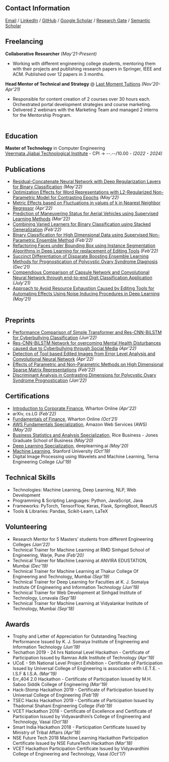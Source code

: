 ## Contact Information

[Email](mailto:raunakjoshi.m@gmail.com) / [LinkedIn](https://www.linkedin.com/in/raunak-joshi-274a75133) / [GitHub](https://github.com/kanuarj/) / [Google Scholar](https://scholar.google.com/citations?user=myq2CuAAAAAJ&hl=en) / [Research Gate](https://www.researchgate.net/profile/Raunak-Joshi-2) / [Semantic Scholar](https://www.semanticscholar.org/author/Raunak-Joshi/97771467)

## Freelancing

**Collaborative Researcher** _(May’21-Present)_ <br>
- Working with different engineering college students, mentoring them with their projects and publishing research papers in Springer, IEEE and ACM. Published over 12 papers in 3 months.

**Head Mentor of Technical and Strategy** @ [Last Moment Tuitions](https://lastmomenttuitions.com/) _(Nov’20-Apr’21)_ <br>
-  Responsible for content creation of 2 courses over 30 hours each. Orchestrated portal development strategies and course marketing.
-  Delivered 2 webinars with the Marketing Team and managed 2 interns for the Mentorship Program.
<br><br>
    
## Education

**Master of Technology** in Computer Engineering<br>
[Veermata Jijabai Technological Institute](https://vjti.ac.in/) - CPI -> --.--/10.00 - _(2022 - 2024)_

## Publications

- [Residual-Concatenate Neural Network with Deep Regularization Layers for Binary Classification](https://doi.org/10.1109/ICICCS53718.2022.9788437) _(May’22)_
- [Optimization Effects for Word Representations with L2-Regularized Non-Parametric Model for Contrasting Epochs](https://doi.org/10.1109/INCET54531.2022.9824562) _(May'22)_
- [Metric Effects based on Fluctuations in values of k in Nearest Neighbor Regressor]() _(Apr’22)_
- [Prediction of Maneuvering Status for Aerial Vehicles using Supervised Learning Methods](https://arxiv.org/abs/2206.10303) _(Mar’22)_
- [Combining Varied Learners for Binary Classification using Stacked Generalization](https://arxiv.org/abs/2202.08910) _(Feb’22)_
- [Binary Classification for High Dimensional Data using Supervised Non-Parametric Ensemble Method](https://arxiv.org/abs/2202.07779) _(Feb’22)_
- [Refactoring Faces under Bounding Box using Instance Segmentation Algorithms in Deep Learning for replacement of Editing Tools](https://doi.org/10.1007/978-981-16-4863-2_20) _(Feb’22)_
- [Succinct Differentiation of Disparate Boosting Ensemble Learning Methods for Prognostication of Polycystic Ovary Syndrome Diagnosis](https://doi.org/10.1109/ICAC353642.2021.9697163) _(Dec’21)_
- [Compendious Comparison of Capsule Network and Convolutional Neural Network through end-to-end Digit Classification Application](https://www.ijiccn.com/images/files/vol-2-issue2/paper2button.pdf) _(July’21)_
- [Approach to Avoid Resource Exhaustion Caused by Editing Tools for Automating Effects Using Noise Inducing Procedures in Deep Learning](https://www.ijiccn.com/approach-to-avoid-resource-exhaustion-caused-by-editing-tools-for-automating-effects-using-noise-inducing-procedures-in-deep-learning) _(May’21)_
<br><br>

## Preprints
- [Performance Comparison of Simple Transformer and Res-CNN-BiLSTM for Cyberbullying Classification](https://arxiv.org/abs/2206.02206) _(Jun’22)_
- [Res-CNN-BiLSTM Network for overcoming Mental Health Disturbances caused due to Cyberbullying through Social Media](https://arxiv.org/abs/2204.09738) _(Apr’22)_
- [Detection of Tool based Edited Images from Error Level Analysis and Convolutional Neural Network](https://arxiv.org/abs/2204.09075) _(Apr’22)_
- [Effects of Parametric and Non-Parametric Methods on High Dimensional Sparse Matrix Representations](https://arxiv.org/abs/2202.02894) _(Feb’22)_
- [Discriminant Analysis in Contrasting Dimensions for Polycystic Ovary Syndrome Prognostication](https://arxiv.org/abs/2201.03029) _(Jan’22)_

## Certifications

- [Introduction to Corporate Finance](https://www.coursera.org/account/accomplishments/certificate/MVP58F7Z5UVC), Wharton Online _(Apr’22)_
- arXiv, cs.LG _(Feb’22)_
- [Fundamentals of Finance](https://www.coursera.org/account/accomplishments/certificate/SJBPQNCMZTQQ), Wharton Online _(Oct’21)_
- [AWS Fundamentals Specialization](https://www.coursera.org/account/accomplishments/specialization/certificate/A4HZY89LBPGY), Amazon Web Services (AWS) _(May’20)_
- [Business Statistics and Analysis Specialization](https://www.coursera.org/account/accomplishments/specialization/certificate/2U5WXPEVUASV), Rice Business - Jones Graduate School of Business _(May’20)_
- [Deep Learning Specialization](https://www.coursera.org/account/accomplishments/specialization/certificate/EE8H2YUJU7Y9), deeplearning.ai _(May’20)_
- [Machine Learning](https://www.coursera.org/account/accomplishments/certificate/5MUESEXXMRW7), Stanford University _(Oct’19)_
- Digital Image Processing using Wavelets and Machine Learning, Terna Engineering College _(Jul’19)_

## Technical Skills
- Technologies: Machine Learning, Deep Learning, NLP, Web Development
- Programming & Scripting Languages: Python, JavaScript, Java
- Frameworks: PyTorch, TensorFlow, Keras, Flask, SpringBoot, ReactJS
- Tools & Libraries: Pandas, Scikit-Learn, LaTeX

## Volunteering
- Research Mentor for 5 Masters’ students from different Engineering Colleges _(Jan’22)_
- Technical Trainer for Machine Learning at RMD Sinhgad School of Engineering, Warje, Pune _(Feb’20)_
- Technical Trainer for Machine Learning at ANVIRA EDUSTATION, Mumbai _(Dec’19)_
- Technical Trainer for Machine Learning at Thakur College Of Engineering and Technology, Mumbai _(Sep’19)_
- Technical Trainer for Deep Learning for Faculties at K. J. Somaiya Institute Of Engineering and Information Technology _(Jun’19)_
- Technical Trainer for Web Development at Sinhgad Institute of Technology, Lonavala _(Sep’18)_
- Technical Trainer for Machine Learning at Vidyalankar Institute of Technology, Mumbai _(Sep’18)_

## Awards
- Trophy and Letter of Appreciation for Outstanding Teaching Performance Issued by K. J. Somaiya Institute of Engineering and Information Technology _(Jun’19)_
- Techathon 2019 - 24 hrs National Level Hackathon - Certificate of Participation Issued by Ramrao Adik Institute of Technology _(Apr’19)_
- UCoE - 5th National Level Project Exhibition - Certificate of Participation Issued by Universal College of Engineering is association with I.E.T.E. - I.S.F & I.S.A. _(Mar’19)_
- Err_404 2.0 Hackathon - Certificate of Participation Issued by M.H. Saboo Siddik College of Engineering _(Mar’19)_
- Hack-Stomp Hackathon 2019 - Certificate of Participation Issued by Universal College of Engineering _(Feb’19)_
- TSEC Hacks Hackathon 2019 - Certificate of Participation Issued by Thadomal Shahani Engineering College _(Feb’19)_
- VCET Hackathon 2018 - Certificate of Excellence and Certificate of Participation Issued by Vidyavardhini’s College of Engineering and Technology, Vasai _(Oct’18)_
- Smart India Hackathon 2018 - Participation Certificate Issued by Ministry of Tribal Affairs _(Apr’18)_
- NSE Future Tech 2018 Machine Learning Hackathon Participation Certificate Issued by NSE FutureTech Hackathon _(Mar’18)_
- VCET Hackathon Participation Certificate Issued by Vidyavardhini College of Engineering and Technology, Vasai _(Oct’17)_
